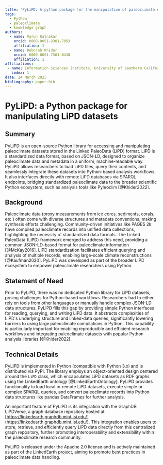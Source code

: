 ```yaml
---
title: 'PyLiPD: A python package for the manipulation of paleoclimate datasets'
tags:
  - Python
  - paleoclimate
  - knowledge graph
authors:
  - name: Varun Ratnakar
    orcid: 0000-0001-9381-705X
    affiliation: 1
  - name: Deborah Khider
    orcid: 0000-0001-7501-8430
    affiliation: 1
affiliations:
 - name: Information Sciences Institute, University of Southern California
   index: 1
date: 24 March 2025
bibliography: paper.bib
---
```


# PyLiPD: a Python package for manipulating LiPD datasets

## Summary
PyLiPD is an open-source Python library for accessing and manipulating paleoclimate datasets stored in the Linked PaleoData (LiPD) format. LiPD is a standardized data format, based on JSON-LD, designed to organize paleoclimate data and metadata in a uniform, machine-readable way. PyLiPD allows researchers to load LiPD files, query their contents, and seamlessly integrate these datasets into Python-based analysis workflows. It also interfaces directly with remote LiPD databases via SPARQL endpoints, bridging standardized paleoclimate data to the broader scientific Python ecosystem, such as analysis tools like Pyleoclim [@Khider2022].

## Background
Paleoclimate data (proxy measurements from ice cores, sediments, corals, etc.) often come with diverse structures and metadata conventions, making synthesis efforts challenging. Community-driven initiatives like PAGES 2k have compiled paleoclimate records into unified data collections, highlighting the necessity of standardized data formats. The Linked PaleoData (LiPD) framework emerged to address this need, providing a common JSON-LD-based format for paleoclimate information [@McKay2016]. LiPD standardization facilitates efficient querying and analysis of multiple records, enabling large-scale climate reconstructions [@Kaufman2020]. PyLiPD was developed as part of the broader LiPD ecosystem to empower paleoclimate researchers using Python.

## Statement of Need
Prior to PyLiPD, there was no dedicated Python library for LiPD datasets, posing challenges for Python-based workflows. Researchers had to either rely on tools from other languages or manually handle complex JSON-LD data structures. PyLiPD fills this gap by providing simple Python interfaces for reading, querying, and writing LiPD data. It abstracts complexities of LiPD's underlying structure and linked-data queries, significantly lowering barriers to using large paleoclimate compilations in Python. This capability is particularly important for enabling reproducible and efficient research workflows and integrating paleoclimate datasets with popular Python analysis libraries [@Khider2022].

## Technical Details
PyLiPD is implemented in Python (compatible with Python 3.x) and is distributed via PyPI. The library employs an object-oriented design centered around the `LiPD` class, which encapsulates LiPD datasets as RDF graphs using the LinkedEarth ontology [@LinkedEarthOntology]. PyLiPD provides functionality to load local or remote LiPD datasets, execute simple or complex SPARQL queries, and convert paleoclimate records into Python data structures like pandas DataFrames for further analysis. 

An important feature of PyLiPD is its integration with the GraphDB LiPDVerse, a graph database repository hosted at [https://linkedearth.graphdb.mint.isi.edu/](https://linkedearth.graphdb.mint.isi.edu/). This integration enables users to store, retrieve, and efficiently query LiPD data directly from this centralized graph repository, further promoting interoperability and extensibility within the paleoclimate research community.

PyLiPD is released under the Apache 2.0 license and is actively maintained as part of the LinkedEarth project, aiming to promote best practices in paleoclimate data handling.